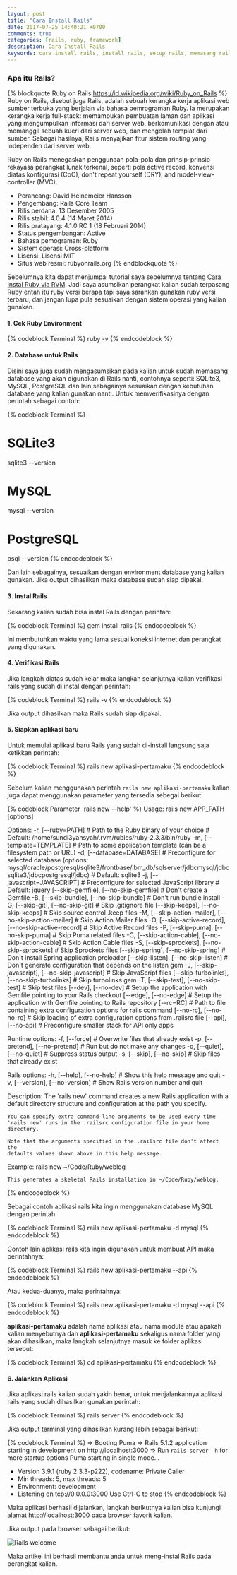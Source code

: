 ```yaml
---
layout: post
title: "Cara Install Rails"
date: 2017-07-25 14:40:21 +0700
comments: true
categories: [rails, ruby, framework]
description: Cara Install Rails
keywords: cara install rails, install rails, setup rails, memasang rails
---
```


### Apa itu Rails?

{% blockquote Ruby on Rails https://id.wikipedia.org/wiki/Ruby_on_Rails %}
Ruby on Rails, disebut juga Rails, adalah sebuah kerangka kerja aplikasi web sumber terbuka yang berjalan via bahasa pemrograman Ruby. Ia merupakan kerangka kerja full-stack: memampukan pembuatan laman dan aplikasi yang mengumpulkan informasi dari server web, berkomunikasi dengan atau memanggil sebuah kueri dari server web, dan mengolah templat dari sumber. Sebagai hasilnya, Rails menyajikan fitur sistem routing yang independen dari server web.
<!-- more -->
Ruby on Rails menegaskan penggunaan pola-pola dan prinsip-prinsip rekayasa perangkat lunak terkenal, seperti pola active record, konvensi diatas konfigurasi (CoC), don't repeat yourself (DRY), and model-view-controller (MVC).

- Perancang:	David Heinemeier Hansson
- Pengembang:	Rails Core Team
- Rilis perdana:	13 Desember 2005
- Rilis stabil:	4.0.4 (14 Maret 2014)
- Rilis pratayang:	4.1.0 RC 1 (18 Februari 2014)
- Status pengembangan:	Active
- Bahasa pemograman:	Ruby
- Sistem operasi:	Cross-platform
- Lisensi:	Lisensi MIT
- Situs web resmi:	rubyonrails.org
{% endblockquote %}

Sebelumnya kita dapat menjumpai tutorial saya sebelumnya tentang [Cara Instal Ruby via RVM](https://sundi3yansyah.com/article/2017/05/08/cara-instal-ruby-via-rvm/).
Jadi saya asumsikan perangkat kalian sudah terpasang Ruby entah itu ruby versi berapa tapi saya sarankan gunakan ruby versi terbaru, dan jangan lupa pula sesuaikan dengan sistem operasi yang kalian gunakan.


#### 1. Cek Ruby Environment

{% codeblock Terminal %}
ruby -v
{% endcodeblock %}

#### 2. Database untuk Rails

Disini saya juga sudah mengasumsikan pada kalian untuk sudah memasang database yang akan digunakan di Rails nanti, contohnya seperti: SQLite3, MySQL, PostgreSQL dan lain sebagainya sesuaikan dengan kebutuhan database yang kalian gunakan nanti.
Untuk memverifikasinya dengan perintah sebagai contoh:

{% codeblock Terminal %}
# SQLite3
sqlite3 --version

# MySQL
mysql --version

# PostgreSQL
psql --version
{% endcodeblock %}

Dan lain sebagainya, sesuaikan dengan environment database yang kalian gunakan. Jika output dihasilkan maka database sudah siap dipakai.

#### 3. Instal Rails

Sekarang kalian sudah bisa instal Rails dengan perintah:

{% codeblock Terminal %}
gem install rails
{% endcodeblock %}

Ini membutuhkan waktu yang lama sesuai koneksi internet dan perangkat yang digunakan.

#### 4. Verifikasi Rails

Jika langkah diatas sudah kelar maka langkah selanjutnya kalian verifikasi rails yang sudah di instal dengan perintah:

{% codeblock Terminal %}
rails -v
{% endcodeblock %}

Jika output dihasilkan maka Rails sudah siap dipakai.

#### 5. Siapkan aplikasi baru

Untuk memulai aplikasi baru Rails yang sudah di-install langsung saja ketikkan perintah:

{% codeblock Terminal %}
rails new aplikasi-pertamaku
{% endcodeblock %}

Sebelum kalian menggunakan perintah `rails new aplikasi-pertamaku` kalian juga dapat menggunakan parameter yang tersedia sebegai berikut:

{% codeblock Parameter 'rails new --help' %}
Usage:
  rails new APP_PATH [options]

Options:
  -r, [--ruby=PATH]                                      # Path to the Ruby binary of your choice
                                                         # Default: /home/sundi3yansyah/.rvm/rubies/ruby-2.3.3/bin/ruby
  -m, [--template=TEMPLATE]                              # Path to some application template (can be a filesystem path or URL)
  -d, [--database=DATABASE]                              # Preconfigure for selected database (options: mysql/oracle/postgresql/sqlite3/frontbase/ibm_db/sqlserver/jdbcmysql/jdbcsqlite3/jdbcpostgresql/jdbc)
                                                         # Default: sqlite3
  -j, [--javascript=JAVASCRIPT]                          # Preconfigure for selected JavaScript library
                                                         # Default: jquery
      [--skip-gemfile], [--no-skip-gemfile]              # Don't create a Gemfile
  -B, [--skip-bundle], [--no-skip-bundle]                # Don't run bundle install
  -G, [--skip-git], [--no-skip-git]                      # Skip .gitignore file
      [--skip-keeps], [--no-skip-keeps]                  # Skip source control .keep files
  -M, [--skip-action-mailer], [--no-skip-action-mailer]  # Skip Action Mailer files
  -O, [--skip-active-record], [--no-skip-active-record]  # Skip Active Record files
  -P, [--skip-puma], [--no-skip-puma]                    # Skip Puma related files
  -C, [--skip-action-cable], [--no-skip-action-cable]    # Skip Action Cable files
  -S, [--skip-sprockets], [--no-skip-sprockets]          # Skip Sprockets files
      [--skip-spring], [--no-skip-spring]                # Don't install Spring application preloader
      [--skip-listen], [--no-skip-listen]                # Don't generate configuration that depends on the listen gem
  -J, [--skip-javascript], [--no-skip-javascript]        # Skip JavaScript files
      [--skip-turbolinks], [--no-skip-turbolinks]        # Skip turbolinks gem
  -T, [--skip-test], [--no-skip-test]                    # Skip test files
      [--dev], [--no-dev]                                # Setup the application with Gemfile pointing to your Rails checkout
      [--edge], [--no-edge]                              # Setup the application with Gemfile pointing to Rails repository
      [--rc=RC]                                          # Path to file containing extra configuration options for rails command
      [--no-rc], [--no-no-rc]                            # Skip loading of extra configuration options from .railsrc file
      [--api], [--no-api]                                # Preconfigure smaller stack for API only apps

Runtime options:
  -f, [--force]                    # Overwrite files that already exist
  -p, [--pretend], [--no-pretend]  # Run but do not make any changes
  -q, [--quiet], [--no-quiet]      # Suppress status output
  -s, [--skip], [--no-skip]        # Skip files that already exist

Rails options:
  -h, [--help], [--no-help]        # Show this help message and quit
  -v, [--version], [--no-version]  # Show Rails version number and quit

Description:
    The 'rails new' command creates a new Rails application with a default
    directory structure and configuration at the path you specify.

    You can specify extra command-line arguments to be used every time
    'rails new' runs in the .railsrc configuration file in your home directory.

    Note that the arguments specified in the .railsrc file don't affect the
    defaults values shown above in this help message.

Example:
    rails new ~/Code/Ruby/weblog

    This generates a skeletal Rails installation in ~/Code/Ruby/weblog.
{% endcodeblock %}

Sebagai contoh aplikasi rails kita ingin menggunakan database MySQL dengan perintah:

{% codeblock Terminal %}
rails new aplikasi-pertamaku -d mysql
{% endcodeblock %}

Contoh lain aplikasi rails kita ingin digunakan untuk membuat API maka perintahnya:

{% codeblock Terminal %}
rails new aplikasi-pertamaku --api
{% endcodeblock %}

Atau kedua-duanya, maka perintahnya:

{% codeblock Terminal %}
rails new aplikasi-pertamaku -d mysql --api
{% endcodeblock %}

__aplikasi-pertamaku__ adalah nama aplikasi atau nama module atau apakah kalian menyebutnya dan __aplikasi-pertamaku__ sekaligus nama folder yang akan dihasilkan, maka langkah selanjutnya masuk ke folder aplikasi tersebut:

{% codeblock Terminal %}
cd aplikasi-pertamaku
{% endcodeblock %}

#### 6. Jalankan Aplikasi

Jika aplikasi rails kalian sudah yakin benar, untuk menjalankannya aplikasi rails yang sudah dihasilkan gunakan perintah:

{% codeblock Terminal %}
rails server
{% endcodeblock %}

Jika output terminal yang dihasilkan kurang lebih sebagai berikut:

{% codeblock Terminal %}
=> Booting Puma
=> Rails 5.1.2 application starting in development on http://localhost:3000
=> Run `rails server -h` for more startup options
Puma starting in single mode...
* Version 3.9.1 (ruby 2.3.3-p222), codename: Private Caller
* Min threads: 5, max threads: 5
* Environment: development
* Listening on tcp://0.0.0.0:3000
Use Ctrl-C to stop
{% endcodeblock %}

Maka aplikasi berhasil dijalankan, langkah berikutnya kalian bisa kunjungi alamat http://localhost:3000 pada browser favorit kalian.

Jika output pada browser sebagai berikut:

![Rails welcome](http://guides.rubyonrails.org/images/getting_started/rails_welcome.png)

Maka artikel ini berhasil membantu anda untuk meng-instal Rails pada perangkat kalian.